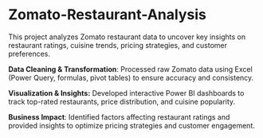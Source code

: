 # Zomato-Restaurant-Analysis
This project analyzes Zomato restaurant data to uncover key insights on restaurant ratings,
cuisine trends, pricing strategies, and customer preferences.

**Data Cleaning & Transformation**: Processed raw Zomato data using Excel (Power Query,
formulas, pivot tables) to ensure accuracy and consistency.

**Visualization & Insights:**
Developed interactive Power BI dashboards to track top-rated restaurants, price distribution, and cuisine popularity.

**Business Impact**:
Identified factors affecting restaurant ratings and provided insights to optimize pricing strategies and customer engagement.
